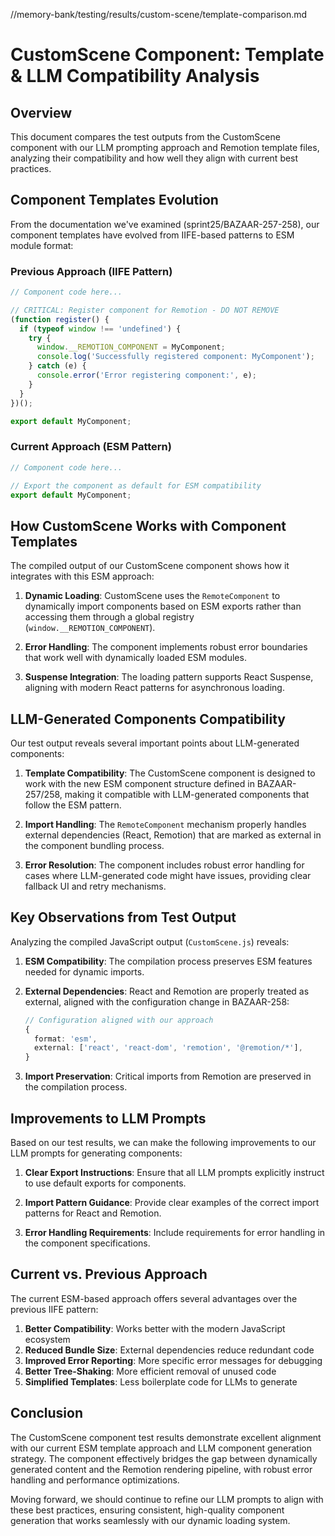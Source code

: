 //memory-bank/testing/results/custom-scene/template-comparison.md
# CustomScene Component: Template & LLM Compatibility Analysis

## Overview

This document compares the test outputs from the CustomScene component with our LLM prompting approach and Remotion template files, analyzing their compatibility and how well they align with current best practices.

## Component Templates Evolution

From the documentation we've examined (sprint25/BAZAAR-257-258), our component templates have evolved from IIFE-based patterns to ESM module format:

### Previous Approach (IIFE Pattern)
```typescript
// Component code here...

// CRITICAL: Register component for Remotion - DO NOT REMOVE
(function register() {
  if (typeof window !== 'undefined') {
    try {
      window.__REMOTION_COMPONENT = MyComponent;
      console.log('Successfully registered component: MyComponent');
    } catch (e) {
      console.error('Error registering component:', e);
    }
  }
})();

export default MyComponent;
```

### Current Approach (ESM Pattern)
```typescript
// Component code here...

// Export the component as default for ESM compatibility
export default MyComponent;
```

## How CustomScene Works with Component Templates

The compiled output of our CustomScene component shows how it integrates with this ESM approach:

1. **Dynamic Loading**: CustomScene uses the `RemoteComponent` to dynamically import components based on ESM exports rather than accessing them through a global registry (`window.__REMOTION_COMPONENT`).

2. **Error Handling**: The component implements robust error boundaries that work well with dynamically loaded ESM modules.

3. **Suspense Integration**: The loading pattern supports React Suspense, aligning with modern React patterns for asynchronous loading.

## LLM-Generated Components Compatibility

Our test output reveals several important points about LLM-generated components:

1. **Template Compatibility**: The CustomScene component is designed to work with the new ESM component structure defined in BAZAAR-257/258, making it compatible with LLM-generated components that follow the ESM pattern.

2. **Import Handling**: The `RemoteComponent` mechanism properly handles external dependencies (React, Remotion) that are marked as external in the component bundling process.

3. **Error Resolution**: The component includes robust error handling for cases where LLM-generated code might have issues, providing clear fallback UI and retry mechanisms.

## Key Observations from Test Output

Analyzing the compiled JavaScript output (`CustomScene.js`) reveals:

1. **ESM Compatibility**: The compilation process preserves ESM features needed for dynamic imports.

2. **External Dependencies**: React and Remotion are properly treated as external, aligned with the configuration change in BAZAAR-258:
   ```typescript
   // Configuration aligned with our approach
   {
     format: 'esm',
     external: ['react', 'react-dom', 'remotion', '@remotion/*'],
   }
   ```

3. **Import Preservation**: Critical imports from Remotion are preserved in the compilation process.

## Improvements to LLM Prompts

Based on our test results, we can make the following improvements to our LLM prompts for generating components:

1. **Clear Export Instructions**: Ensure that all LLM prompts explicitly instruct to use default exports for components.

2. **Import Pattern Guidance**: Provide clear examples of the correct import patterns for React and Remotion.

3. **Error Handling Requirements**: Include requirements for error handling in the component specifications.

## Current vs. Previous Approach

The current ESM-based approach offers several advantages over the previous IIFE pattern:

1. **Better Compatibility**: Works better with the modern JavaScript ecosystem
2. **Reduced Bundle Size**: External dependencies reduce redundant code
3. **Improved Error Reporting**: More specific error messages for debugging
4. **Better Tree-Shaking**: More efficient removal of unused code
5. **Simplified Templates**: Less boilerplate code for LLMs to generate

## Conclusion

The CustomScene component test results demonstrate excellent alignment with our current ESM template approach and LLM component generation strategy. The component effectively bridges the gap between dynamically generated content and the Remotion rendering pipeline, with robust error handling and performance optimizations.

Moving forward, we should continue to refine our LLM prompts to align with these best practices, ensuring consistent, high-quality component generation that works seamlessly with our dynamic loading system.
